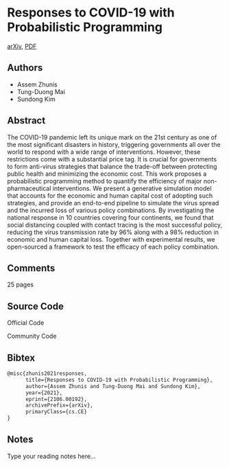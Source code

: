 
# Responses to COVID-19 with Probabilistic Programming

[arXiv](https://arxiv.org/abs/2106.0192), [PDF](https://arxiv.org/pdf/2106.0192.pdf)

## Authors

- Assem Zhunis
- Tung-Duong Mai
- Sundong Kim

## Abstract

The COVID-19 pandemic left its unique mark on the 21st century as one of the most significant disasters in history, triggering governments all over the world to respond with a wide range of interventions. However, these restrictions come with a substantial price tag. It is crucial for governments to form anti-virus strategies that balance the trade-off between protecting public health and minimizing the economic cost. This work proposes a probabilistic programming method to quantify the efficiency of major non-pharmaceutical interventions. We present a generative simulation model that accounts for the economic and human capital cost of adopting such strategies, and provide an end-to-end pipeline to simulate the virus spread and the incurred loss of various policy combinations. By investigating the national response in 10 countries covering four continents, we found that social distancing coupled with contact tracing is the most successful policy, reducing the virus transmission rate by 96\% along with a 98\% reduction in economic and human capital loss. Together with experimental results, we open-sourced a framework to test the efficacy of each policy combination.

## Comments

25 pages

## Source Code

Official Code



Community Code



## Bibtex

```tex
@misc{zhunis2021responses,
      title={Responses to COVID-19 with Probabilistic Programming}, 
      author={Assem Zhunis and Tung-Duong Mai and Sundong Kim},
      year={2021},
      eprint={2106.00192},
      archivePrefix={arXiv},
      primaryClass={cs.CE}
}
```

## Notes

Type your reading notes here...

